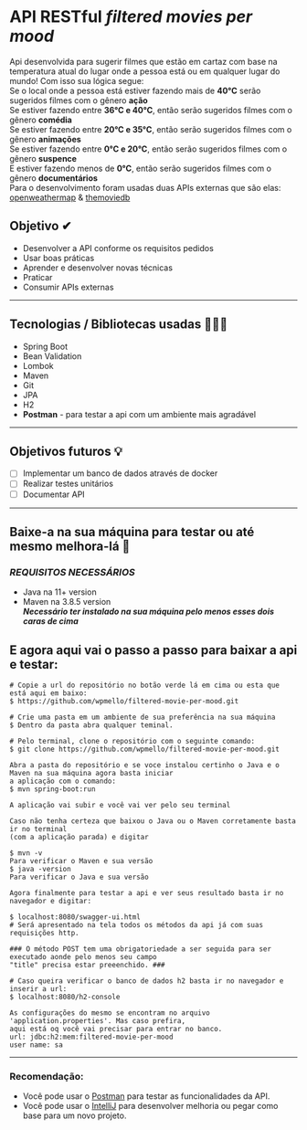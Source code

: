 # API RESTful _filtered movies per mood_
Api desenvolvida para sugerir filmes que estão em cartaz com base na temperatura atual do lugar onde a pessoa está ou em qualquer lugar do mundo! Com isso sua lógica segue: <br>
Se o local onde a pessoa está estiver fazendo mais de **40°C** serão sugeridos filmes com o gênero **ação** <br>
Se estiver fazendo entre **36°C e 40°C**, então serão sugeridos filmes com o gênero **comédia** <br>
Se estiver fazendo entre **20°C e 35°C**, então serão sugeridos filmes com o gênero **animações** <br>
Se estiver fazendo entre **0°C e 20°C**, então serão sugeridos filmes com o gênero **suspence** <br>
E estiver fazendo menos de **0°C**, então serão sugeridos filmes com o gênero **documentários** <br>
Para o desenvolvimento foram usadas duas APIs externas que são elas: [openweathermap](https://openweathermap.org/) & [themoviedb](https://www.themoviedb.org/)
## Objetivo ✔
- Desenvolver a API conforme os requisitos pedidos
- Usar boas práticas
- Aprender e desenvolver novas técnicas
- Praticar
- Consumir APIs externas
---
## Tecnologias / Bibliotecas usadas 👨🏿‍💻
- Spring Boot
- Bean Validation
- Lombok
- Maven
- Git
- JPA
- H2
- **Postman** - para testar a api com um ambiente mais agradável 
---
## Objetivos futuros 💡
- [ ] Implementar um banco de dados através de docker
- [ ] Realizar testes unitários
- [ ] Documentar API
---
## Baixe-a na sua máquina para testar ou até mesmo melhora-lá 🤝
### **_REQUISITOS NECESSÁRIOS_**
- Java na 11+ version
- Maven na 3.8.5 version <br>
**_Necessário ter instalado na sua máquina pelo menos esses dois caras de cima_**
## E agora aqui vai o passo a passo para baixar a api e testar:

```
# Copie a url do repositório no botão verde lá em cima ou esta que está aqui em baixo:
$ https://github.com/wpmello/filtered-movie-per-mood.git

# Crie uma pasta em um ambiente de sua preferência na sua máquina
$ Dentro da pasta abra qualquer teminal.

# Pelo terminal, clone o repositório com o seguinte comando:
$ git clone https://github.com/wpmello/filtered-movie-per-mood.git

Abra a pasta do repositório e se voce instalou certinho o Java e o Maven na sua máquina agora basta iniciar
a aplicação com o comando:
$ mvn spring-boot:run

A aplicação vai subir e você vai ver pelo seu terminal

Caso não tenha certeza que baixou o Java ou o Maven corretamente basta ir no terminal
(com a aplicação parada) e digitar

$ mvn -v
Para verificar o Maven e sua versão
$ java -version
Para verificar o Java e sua versão

Agora finalmente para testar a api e ver seus resultado basta ir no navegador e digitar:

$ localhost:8080/swagger-ui.html
# Será apresentado na tela todos os métodos da api já com suas requisições http.

### O método POST tem uma obrigatoriedade a ser seguida para ser executado aonde pelo menos seu campo
"title" precisa estar preeenchido. ###

# Caso queira verificar o banco de dados h2 basta ir no navegador e inserir a url:
$ localhost:8080/h2-console

As configurações do mesmo se encontram no arquivo 'application.properties'. Mas caso prefira,
aqui está oq você vai precisar para entrar no banco.
url: jdbc:h2:mem:filtered-movie-per-mood
user name: sa
```
---
### Recomendação:
- Você pode usar o [Postman](https://www.postman.com/downloads/) para testar as funcionalidades da API.
- Você pode usar o [IntelliJ](https://www.jetbrains.com/pt-br/idea/download/#section=windows) para desenvolver melhoria ou pegar como base para um novo projeto.